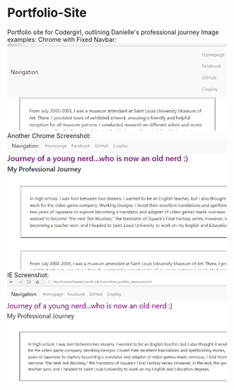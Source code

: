 # Portfolio-Site
Portfolio site for Codergirl, outlining Danielle's professional journey
Image examples:
Chrome with Fixed Navbar:
![Chrome 1 Image](Chrome-fixed-navbar-example-2019-02-27.jpg)
Another Chrome Screenshot:
![Chrome 2 Image](chrome-screenshot2-27-19.jpg)
IE Screenshot:
![IE Image](IE-screenshot-2-27-19.jpg)